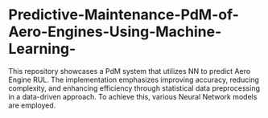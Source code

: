 # Predictive-Maintenance-PdM-of-Aero-Engines-Using-Machine-Learning-
This repository showcases a PdM system that utilizes NN to predict Aero Engine RUL. The implementation emphasizes improving accuracy, reducing complexity, and enhancing efficiency through statistical data preprocessing in a data-driven approach. To achieve this, various Neural Network models are employed.
